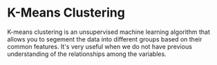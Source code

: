 # K-Means Clustering

K-means clustering is an unsupervised machine learning algorithm that allows you to segement the data into different groups based on their common features. It's very useful when we do not have previous understanding of the relationships among the variables.
